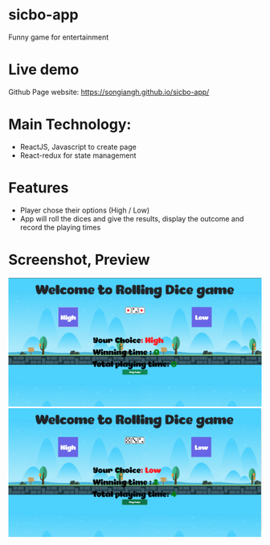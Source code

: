 # sicbo-app
Funny game for entertainment

# Live demo
Github Page website: https://songiangh.github.io/sicbo-app/

# Main Technology:
- ReactJS, Javascript to create page
- React-redux for state management

# Features
- Player chose their options (High / Low)
- App will roll the dices and give the results, display the outcome and record the playing times 

# Screenshot, Preview
![alt text](https://github.com/SonGiangH/sicbo-app/blob/main/public/rollDice/sic1.PNG?raw=true)
![alt text](https://github.com/SonGiangH/sicbo-app/blob/main/public/rollDice/sic2.PNG?raw=true)
